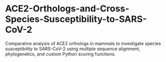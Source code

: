 # ACE2-Orthologs-and-Cross-Species-Susceptibility-to-SARS-CoV-2
Comparative analysis of ACE2 orthologs in mammals to investigate species susceptibility to SARS-CoV-2 using multiple sequence alignment, phylogenetics, and custom Python scoring functions.
